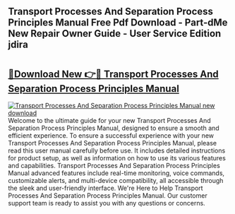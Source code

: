 ## Transport Processes And Separation Process Principles Manual Free Pdf Download - Part-dMe New Repair Owner Guide - User Service Edition jdira

# <h2><a href="http://bc8223.oget.top/?id=Transport+Processes+And+Separation+Process+Principles+Manual">🔗Download New 👉🔴 Transport Processes And Separation Process Principles Manual</a></h2>

[![Transport Processes And Separation Process Principles Manual new download](https://i.imgur.com/5g1atiW.png)](http://bc8223.oget.top/?id=Transport+Processes+And+Separation+Process+Principles+Manual)
Welcome to the ultimate guide for your new Transport Processes And Separation Process Principles Manual, designed to ensure a smooth and efficient experience. To ensure a successful experience with your new Transport Processes And Separation Process Principles Manual, please read this user manual carefully before use. It includes detailed instructions for product setup, as well as information on how to use its various features and capabilities. Transport Processes And Separation Process Principles Manual advanced features include real-time monitoring, voice commands, customizable alerts, and multi-device compatibility, all accessible through the sleek and user-friendly interface. We're Here to Help Transport Processes And Separation Process Principles Manual. Our customer support team is ready to assist you with any questions or concerns.
